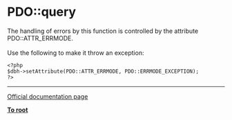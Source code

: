 # PDO::query



The handling of errors by this function is controlled by the attribute PDO::ATTR_ERRMODE.<br><br>Use the following to make it throw an exception:<br>

```
<?php
$dbh->setAttribute(PDO::ATTR_ERRMODE, PDO::ERRMODE_EXCEPTION);
?>
```
  

---

[Official documentation page](https://www.php.net/manual/en/pdo.query.php)

**[To root](/README.md)**